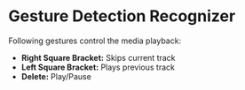 # Gesture Detection Recognizer

Following gestures control the media playback:

- **Right Square Bracket:** Skips current track
- **Left Square Bracket:** Plays previous track
- **Delete:** Play/Pause
